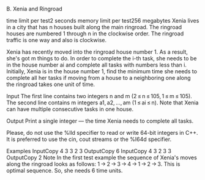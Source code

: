B. Xenia and Ringroad

time limit per test2 seconds
memory limit per test256 megabytes
Xenia lives in a city that has n houses built along the main ringroad. The ringroad houses are numbered 1 through n in the clockwise order. The ringroad traffic is one way and also is clockwise.

Xenia has recently moved into the ringroad house number 1. As a result, she's got m things to do. In order to complete the i-th task, she needs to be in the house number ai and complete all tasks with numbers less than i. Initially, Xenia is in the house number 1, find the minimum time she needs to complete all her tasks if moving from a house to a neighboring one along the ringroad takes one unit of time.

Input
The first line contains two integers n and m (2 ≤ n ≤ 105, 1 ≤ m ≤ 105). The second line contains m integers a1, a2, ..., am (1 ≤ ai ≤ n). Note that Xenia can have multiple consecutive tasks in one house.

Output
Print a single integer — the time Xenia needs to complete all tasks.

Please, do not use the %lld specifier to read or write 64-bit integers in С++. It is preferred to use the cin, cout streams or the %I64d specifier.

Examples
InputCopy
4 3
3 2 3
OutputCopy
6
InputCopy
4 3
2 3 3
OutputCopy
2
Note
In the first test example the sequence of Xenia's moves along the ringroad looks as follows: 1 → 2 → 3 → 4 → 1 → 2 → 3. This is optimal sequence. So, she needs 6 time units.